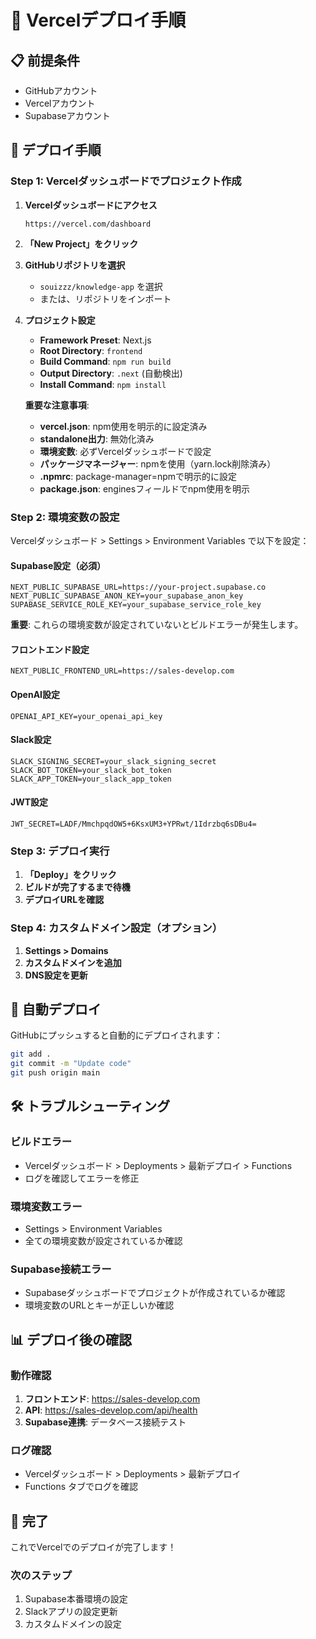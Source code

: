 # 🚀 Vercelデプロイ手順

## 📋 前提条件

- GitHubアカウント
- Vercelアカウント
- Supabaseアカウント

## 🔧 デプロイ手順

### **Step 1: Vercelダッシュボードでプロジェクト作成**

1. **Vercelダッシュボードにアクセス**
   ```
   https://vercel.com/dashboard
   ```

2. **「New Project」をクリック**

3. **GitHubリポジトリを選択**
   - `souizzz/knowledge-app` を選択
   - または、リポジトリをインポート

4. **プロジェクト設定**
   - **Framework Preset**: Next.js
   - **Root Directory**: `frontend`
   - **Build Command**: `npm run build`
   - **Output Directory**: `.next` (自動検出)
   - **Install Command**: `npm install`

   **重要な注意事項**:
   - **vercel.json**: npm使用を明示的に設定済み
   - **standalone出力**: 無効化済み
   - **環境変数**: 必ずVercelダッシュボードで設定
   - **パッケージマネージャー**: npmを使用（yarn.lock削除済み）
   - **.npmrc**: package-manager=npmで明示的に設定
   - **package.json**: enginesフィールドでnpm使用を明示

### **Step 2: 環境変数の設定**

Vercelダッシュボード > Settings > Environment Variables で以下を設定：

#### **Supabase設定（必須）**
```
NEXT_PUBLIC_SUPABASE_URL=https://your-project.supabase.co
NEXT_PUBLIC_SUPABASE_ANON_KEY=your_supabase_anon_key
SUPABASE_SERVICE_ROLE_KEY=your_supabase_service_role_key
```

**重要**: これらの環境変数が設定されていないとビルドエラーが発生します。

#### **フロントエンド設定**
```
NEXT_PUBLIC_FRONTEND_URL=https://sales-develop.com
```

#### **OpenAI設定**
```
OPENAI_API_KEY=your_openai_api_key
```

#### **Slack設定**
```
SLACK_SIGNING_SECRET=your_slack_signing_secret
SLACK_BOT_TOKEN=your_slack_bot_token
SLACK_APP_TOKEN=your_slack_app_token
```

#### **JWT設定**
```
JWT_SECRET=LADF/MmchpqdOW5+6KsxUM3+YPRwt/1Idrzbq6sDBu4=
```

### **Step 3: デプロイ実行**

1. **「Deploy」をクリック**
2. **ビルドが完了するまで待機**
3. **デプロイURLを確認**

### **Step 4: カスタムドメイン設定（オプション）**

1. **Settings > Domains**
2. **カスタムドメインを追加**
3. **DNS設定を更新**

## 🔄 自動デプロイ

GitHubにプッシュすると自動的にデプロイされます：

```bash
git add .
git commit -m "Update code"
git push origin main
```

## 🛠️ トラブルシューティング

### **ビルドエラー**
- Vercelダッシュボード > Deployments > 最新デプロイ > Functions
- ログを確認してエラーを修正

### **環境変数エラー**
- Settings > Environment Variables
- 全ての環境変数が設定されているか確認

### **Supabase接続エラー**
- Supabaseダッシュボードでプロジェクトが作成されているか確認
- 環境変数のURLとキーが正しいか確認

## 📊 デプロイ後の確認

### **動作確認**
1. **フロントエンド**: https://sales-develop.com
2. **API**: https://sales-develop.com/api/health
3. **Supabase連携**: データベース接続テスト

### **ログ確認**
- Vercelダッシュボード > Deployments > 最新デプロイ
- Functions タブでログを確認

## 🎉 完了

これでVercelでのデプロイが完了します！

### **次のステップ**
1. Supabase本番環境の設定
2. Slackアプリの設定更新
3. カスタムドメインの設定
